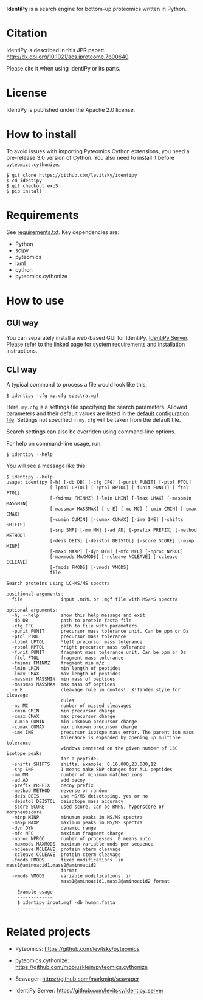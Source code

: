 **IdentiPy** is a search engine for bottom-up proteomics written in Python.

# Citation #

IdentiPy is described in this JPR paper: http://dx.doi.org/10.1021/acs.jproteome.7b00640

Please cite it when using IdentiPy or its parts.

# License #

IdentiPy is published under the Apache 2.0 license.

# How to install #

To avoid issues with importing Pyteomics Cython extensions, you need a pre-release 3.0 version of Cython.
You also need to install it before `pyteomics.cythonize`.

```
$ git clone https://github.com/levitsky/identipy
$ cd identipy
$ git checkout exp5
$ pip install .

```

# Requirements #

See [requirements.txt](requirements.txt). Key dependencies are:

 - Python
 - scipy
 - pyteomics
 - lxml
 - cython
 - pyteomics.cythonize

# How to use #

## GUI way ##

You can separately install a web-based GUI for IdentiPy, [IdentiPy Server](https://github.com/levitsky/identipy_server).
Please refer to the linked page for system requirements and installation instructions.

## CLI way ##

A typical command to process a file would look like this:

```
$ identipy -cfg my.cfg spectra.mgf
```

Here, `my.cfg` is a settings file specifying the search parameters. Allowed parameters and their default values are listed in the
[default configuration file](identipy/default.cfg).
Settings not specified in `my.cfg` will be taken from the default file.

Search settings can also be overriden using command-line options.

For help on command-line usage, run:

```
$ identipy --help
```

You will see a message like this:

```
$ identipy --help
usage: identipy [-h] [-db DB] [-cfg CFG] [-punit PUNIT] [-ptol PTOL]
                [-lptol LPTOL] [-rptol RPTOL] [-funit FUNIT] [-ftol FTOL]
                [-fminmz FMINMZ] [-lmin LMIN] [-lmax LMAX] [-massmin MASSMIN]
                [-massmax MASSMAX] [-e E] [-mc MC] [-cmin CMIN] [-cmax CMAX]
                [-cumin CUMIN] [-cumax CUMAX] [-ime IME] [-shifts SHIFTS]
                [-snp SNP] [-mm MM] [-ad AD] [-prefix PREFIX] [-method METHOD]
                [-deis DEIS] [-deistol DEISTOL] [-score SCORE] [-minp MINP]
                [-maxp MAXP] [-dyn DYN] [-mfc MFC] [-nproc NPROC]
                [-maxmods MAXMODS] [-ncleave NCLEAVE] [-ccleave CCLEAVE]
                [-fmods FMODS] [-vmods VMODS]
                file

Search proteins using LC-MS/MS spectra

positional arguments:
  file              input .mzML or .mgf file with MS/MS spectra

optional arguments:
  -h, --help        show this help message and exit
  -db DB            path to protein fasta file
  -cfg CFG          path to file with parameters
  -punit PUNIT      precursor mass tolerance unit. Can be ppm or Da
  -ptol PTOL        precursor mass tolerance
  -lptol LPTOL      *left precursor mass tolerance
  -rptol RPTOL      *right precursor mass tolerance
  -funit FUNIT      fragment mass tolerance unit. Can be ppm or Da
  -ftol FTOL        fragment mass tolerance
  -fminmz FMINMZ    fragment min m/z
  -lmin LMIN        min length of peptides
  -lmax LMAX        max length of peptides
  -massmin MASSMIN  min mass of peptides
  -massmax MASSMAX  max mass of peptides
  -e E              cleavage rule in quotes!. X!Tandem style for cleavage
                    rules
  -mc MC            number of missed cleavages
  -cmin CMIN        min precursor charge
  -cmax CMAX        max precursor charge
  -cumin CUMIN      min unknown precursor charge
  -cumax CUMAX      max unknown precursor charge
  -ime IME          precursor isotope mass error. The parent ion mass
                    tolerance is expanded by opening up multiple tolerance
                    windows centered on the given number of 13C isotope peaks
                    for a peptide.
  -shifts SHIFTS    shifts. example: 0,16.000,23.000,12
  -snp SNP          1 means make SNP changes for ALL peptides
  -mm MM            number of minimum matched ions
  -ad AD            add decoy
  -prefix PREFIX    decoy prefix
  -method METHOD    reverse or random
  -deis DEIS        use MS/MS deisotoping. yes or no
  -deistol DEISTOL  deisotope mass accuracy
  -score SCORE      used score. Can be RNHS, hyperscore or morpheusscore
  -minp MINP        minumum peaks in MS/MS spectra
  -maxp MAXP        maximum peaks in MS/MS spectra
  -dyn DYN          dynamic range
  -mfc MFC          maximum fragment charge
  -nproc NPROC      number of processes. 0 means auto
  -maxmods MAXMODS  maximum variable mods per sequence
  -ncleave NCLEAVE  protein nterm cleavage
  -ccleave CCLEAVE  protein cterm cleavage
  -fmods FMODS      fixed modifications. in mass1@aminoacid1,mass2@aminoacid2
                    format
  -vmods VMODS      variable modifications. in
                    mass1@aminoacid1,mass2@aminoacid2 format

    Example usage
    -------------
    $ identipy input.mgf -db human.fasta
    -------------

```


# Related projects #


 - Pyteomics: https://github.com/levitsky/pyteomics

 - pyteomics.cythonize: https://github.com/mobiusklein/pyteomics.cythonize

 - Scavager: https://github.com/markmipt/scavager

 - IdentiPy Server: https://github.com/levitsky/identipy_server
